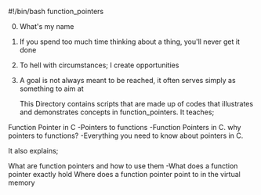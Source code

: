 #!/bin/bash 
function_pointers

0. What's my name
1. If you spend too much time thinking about a thing, you'll never get it done
2. To hell with circumstances; I create opportunities
3. A goal is not always meant to be reached, it often serves simply as something to aim at


	This Directory contains scripts that are made up of codes that illustrates and demonstrates concepts in function_pointers. It teaches;

Function Pointer in C -Pointers to functions -Function Pointers in C.
why pointers to functions? -Everything you need to know about pointers in C.

It also explains;

What are function pointers and how to use them -What does a function pointer exactly hold 
Where does a function pointer point to in the virtual memory